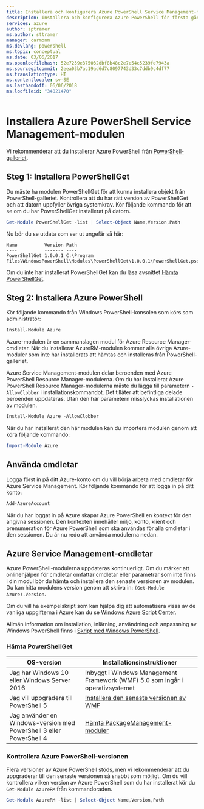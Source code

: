 ```yaml
---
title: Installera och konfigurera Azure PowerShell Service Management-modulen | Microsoft Docs
description: Installera och konfigurera Azure PowerShell för första gången.
services: azure
author: sptramer
ms.author: sttramer
manager: carmonm
ms.devlang: powershell
ms.topic: conceptual
ms.date: 03/06/2017
ms.openlocfilehash: 52e7239e375032dbf8b48c2e7e54c5239fe7943a
ms.sourcegitcommit: 2eea03b7ac19ad6d7c8097743d33c7ddb9c4df77
ms.translationtype: HT
ms.contentlocale: sv-SE
ms.lasthandoff: 06/06/2018
ms.locfileid: "34821470"
---
```

# <a name="installing-the-azure-powershell-service-management-module"></a>Installera Azure PowerShell Service Management-modulen

Vi rekommenderar att du installerar Azure PowerShell från [PowerShell-galleriet](https://www.powershellgallery.com/).

## <a name="step-1-install-powershellget"></a>Steg 1: Installera PowerShellGet

Du måste ha modulen PowerShellGet för att kunna installera objekt från PowerShell-galleriet. Kontrollera att du har rätt version av PowerShellGet och att datorn uppfyller övriga systemkrav. Kör följande kommando för att se om du har PowerShellGet installerat på datorn.

```powershell
Get-Module PowerShellGet -list | Select-Object Name,Version,Path
```

Nu bör du se utdata som ser ut ungefär så här:

```
Name          Version Path
----          ------- ----
PowerShellGet 1.0.0.1 C:\Program Files\WindowsPowerShell\Modules\PowerShellGet\1.0.0.1\PowerShellGet.psd1
```

Om du inte har installerat PowerShellGet kan du läsa avsnittet [Hämta PowerShellGet](#how-to-get-powershellget).

## <a name="step-2-install-azure-powershell"></a>Steg 2: Installera Azure PowerShell

Kör följande kommando från Windows PowerShell-konsolen som körs som administratör:

```powershell
Install-Module Azure
```

Azure-modulen är en sammanslagen modul för Azure Resource Manager-cmdletar. När du installerar AzureRM-modulen kommer alla övriga Azure-moduler som inte har installerats att hämtas och installeras från PowerShell-galleriet.

Azure Service Management-modulen delar beroenden med Azure PowerShell Resource Manager-modulerna. Om du har installerat Azure PowerShell Resource Manager-modulerna måste du lägga till parametern `-AllowClobber` i installationskommandot. Det tillåter att befintliga delade beroenden uppdateras. Utan den här parametern misslyckas installationen av modulen.

```powershell
Install-Module Azure -AllowClobber
```

När du har installerat den här modulen kan du importera modulen genom att köra följande kommando:

```powershell
Import-Module Azure
```

## <a name="to-use-the-cmdlets"></a>Använda cmdletar

Logga först in på ditt Azure-konto om du vill börja arbeta med cmdletar för Azure Service Management. Kör följande kommando för att logga in på ditt konto:

```powershell
Add-AzureAccount
```

När du har loggat in på Azure skapar Azure PowerShell en kontext för den angivna sessionen. Den kontexten innehåller miljö, konto, klient och prenumeration för Azure PowerShell som ska användas för alla cmdletar i den sessionen. Du är nu redo att använda modulerna nedan.

## <a name="azure-service-management-cmdlets"></a>Azure Service Management-cmdletar

Azure PowerShell-modulerna uppdateras kontinuerligt. Om du märker att onlinehjälpen för cmdletar omfattar cmdletar eller parametrar som inte finns i din modul bör du hämta och installera den senaste versionen av modulen. Du kan hitta modulens version genom att skriva in: `(Get-Module Azure).Version`.

Om du vill ha exempelskript som kan hjälpa dig att automatisera vissa av de vanliga uppgifterna i Azure kan du se [Windows Azure Script Center](http://www.windowsazure.com/documentation/scripts/).

Allmän information om installation, inlärning, användning och anpassning av Windows PowerShell finns i [Skript med Windows PowerShell](http://go.microsoft.com/fwlink/p/?linkid=320210).

### <a name="how-to-get-powershellget"></a>Hämta PowerShellGet

|OS-version|Installationsinstruktioner|
|---|---|
|Jag har Windows 10 eller Windows Server 2016|Inbyggt i Windows Management Framework (WMF) 5.0 som ingår i operativsystemet|
|Jag vill uppgradera till PowerShell 5|[Installera den senaste versionen av WMF](https://www.microsoft.com/en-us/download/details.aspx?id=54616)|
|Jag använder en Windows-version med PowerShell 3 eller PowerShell 4|[Hämta PackageManagement-moduler](http://go.microsoft.com/fwlink/?LinkID=746217)|

<a id="helpmechoose"></a>
### <a name="checking-the-version-of-azure-powershell"></a>Kontrollera Azure PowerShell-versionen

Flera versioner av Azure PowerShell stöds, men vi rekommenderar att du uppgraderar till den senaste versionen så snabbt som möjligt. Om du vill kontrollera vilken version av Azure PowerShell som du har installerat kör du `Get-Module AzureRM` från kommandoraden.

```powershell
Get-Module AzureRM -list | Select-Object Name,Version,Path
```
